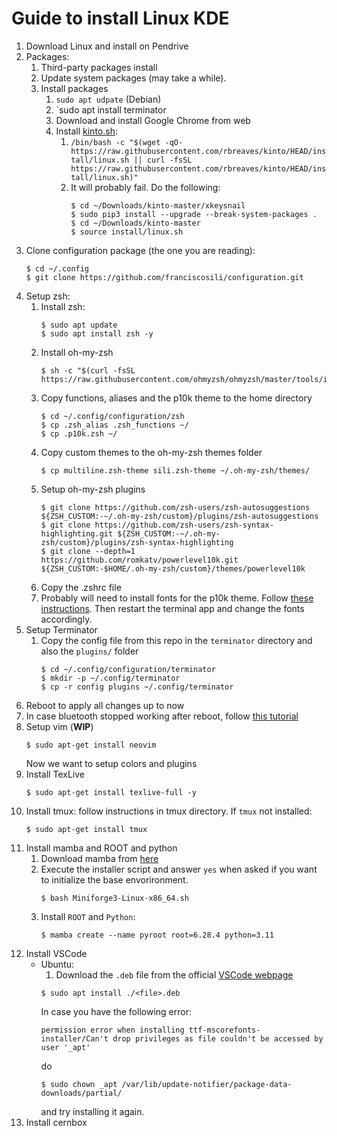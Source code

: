 # Guide to install Linux KDE

1. Download Linux and install on Pendrive
2. Packages:
    1. Third-party packages install
    2. Update system packages (may take a while).
    3. Install packages
        1. `sudo apt udpate` (Debian)
        2. `sudo apt install terminator
        3. Download and install Google Chrome from web
        4. Install [kinto.sh](https://github.com/rbreaves/kinto):
            1. `/bin/bash -c "$(wget -qO- https://raw.githubusercontent.com/rbreaves/kinto/HEAD/install/linux.sh || curl -fsSL https://raw.githubusercontent.com/rbreaves/kinto/HEAD/install/linux.sh)"`
            2. It will probably fail. Do the following:
                ```
                $ cd ~/Downloads/kinto-master/xkeysnail
                $ sudo pip3 install --upgrade --break-system-packages .
                $ cd ~/Downloads/kinto-master
                $ source install/linux.sh
                ```
3. Clone configuration package (the one you are reading):
     ```
     $ cd ~/.config
     $ git clone https://github.com/franciscosili/configuration.git
     ```
4. Setup zsh:
     1.  Install zsh:
         ```
         $ sudo apt update
         $ sudo apt install zsh -y
         ```
     2. Install oh-my-zsh
         ```
         $ sh -c "$(curl -fsSL https://raw.githubusercontent.com/ohmyzsh/ohmyzsh/master/tools/install.sh)"
         ```
     3. Copy functions, aliases and the p10k theme to the home directory
         ```
         $ cd ~/.config/configuration/zsh
         $ cp .zsh_alias .zsh_functions ~/
         $ cp .p10k.zsh ~/
         ```
     4. Copy custom themes to the oh-my-zsh themes folder
         ```
         $ cp multiline.zsh-theme sili.zsh-theme ~/.oh-my-zsh/themes/
         ```
     5. Setup oh-my-zsh plugins
        ```
        $ git clone https://github.com/zsh-users/zsh-autosuggestions ${ZSH_CUSTOM:-~/.oh-my-zsh/custom}/plugins/zsh-autosuggestions
        $ git clone https://github.com/zsh-users/zsh-syntax-highlighting.git ${ZSH_CUSTOM:-~/.oh-my-zsh/custom}/plugins/zsh-syntax-highlighting
        $ git clone --depth=1 https://github.com/romkatv/powerlevel10k.git ${ZSH_CUSTOM:-$HOME/.oh-my-zsh/custom}/themes/powerlevel10k
        ```
     6. Copy the .zshrc file
     7. Probably will need to install fonts for the p10k theme. Follow [these instructions](https://github.com/romkatv/powerlevel10k#manual-font-installation). Then restart the terminal app and change the fonts accordingly.
5. Setup Terminator
    1. Copy the config file from this repo in the `terminator` directory and also the `plugins/` folder
        ```
        $ cd ~/.config/configuration/terminator
        $ mkdir -p ~/.config/terminator
        $ cp -r config plugins ~/.config/terminator
        ```
7. Reboot to apply all changes up to now
8. In case bluetooth stopped working after reboot, follow [this tutorial](https://ubuntuforums.org/showthread.php?t=2486644&s=4226c9ec1c0c742d4ada675123450077&p=14142022#post14142022)
9. Setup vim (__WIP__)
    ```
    $ sudo apt-get install neovim
    ```
    Now we want to setup colors and plugins
10. Install TexLive
    ```
    $ sudo apt-get install texlive-full -y
    ```
11. Install tmux: follow instructions in tmux directory.
    If `tmux` not installed:
    ```
    $ sudo apt-get install tmux
    ```
12. Install mamba and ROOT and python
    1. Download mamba from [here](https://github.com/conda-forge/miniforge#download)
    2. Execute the installer script and answer `yes` when asked if you want to initialize the base envorironment.
        ```
        $ bash Miniforge3-Linux-x86_64.sh
        ```
    3. Install `ROOT` and `Python`:
        ```
        $ mamba create --name pyroot root=6.28.4 python=3.11
        ```
13. Install VSCode
    - Ubuntu:
       1. Download the `.deb` file from the official [VSCode webpage](https://code.visualstudio.com/docs/setup/linux)
        ```
        $ sudo apt install ./<file>.deb
        ```
        In case you have the following error:
        ```
        permission error when installing ttf-mscorefonts-installer/Can't drop privileges as file couldn't be accessed by user '_apt'
        ```
        do
        ```
        $ sudo chown _apt /var/lib/update-notifier/package-data-downloads/partial/
        ```
        and try installing it again.
14. Install cernbox
    ```
    
    ```
